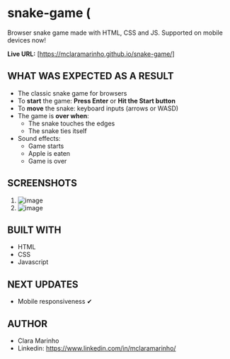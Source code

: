 # snake-game (
Browser snake game made with HTML, CSS and JS. Supported on mobile devices now!

**Live URL:** [https://mclaramarinho.github.io/snake-game/]


## WHAT WAS EXPECTED AS A RESULT
- The classic snake game for browsers
- To **start** the game: **Press Enter** or **Hit the Start button**
- To **move** the snake: keyboard inputs (arrows or WASD)
- The game is **over when**:
  - The snake touches the edges
  - The snake ties itself
- Sound effects:
  - Game starts
  - Apple is eaten
  - Game is over

## SCREENSHOTS
1. ![image](https://github.com/mclaramarinho/snake-game/assets/119897667/0c2c082f-21b7-4ef9-aa21-fde49e3ca25b)
2. ![image](https://github.com/mclaramarinho/snake-game/assets/119897667/961f0744-aa73-4465-9c61-f62820eecf16)

## BUILT WITH
 - HTML
 - CSS
 - Javascript

## NEXT UPDATES
- Mobile responsiveness ✔

## AUTHOR
- Clara Marinho
- Linkedin: https://www.linkedin.com/in/mclaramarinho/
